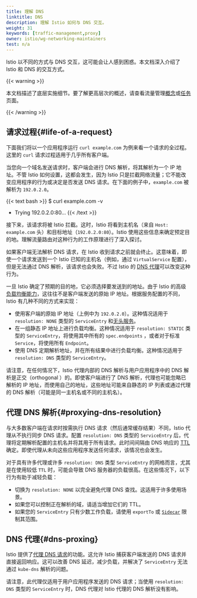```yaml
---
title: 理解 DNS
linktitle: DNS
description: 理解 Istio 如何与 DNS 交互。
weight: 31
keywords: [traffic-management,proxy]
owner: istio/wg-networking-maintainers
test: n/a
---
```


Istio 以不同的方式与 DNS 交互，这可能会让人感到困惑。本文档深入介绍了 Istio 和 DNS 的交互方式。

{{< warning >}}

本文档描述了底层实施细节。要了解更高层次的概述，请查看流量管理[概念](/zh/docs/concepts/traffic-management/)或[任务](/zh/docs/tasks/traffic-management/)页面。

{{< /warning >}}

## 请求过程{#life-of-a-request}

下面我们将以一个应用程序运行 `curl example.com` 为例来看一个请求的全过程。这里的 `curl` 请求过程适用于几乎所有客户端。

当您向一个域名发送请求时，客户端会进行 DNS 解析，将其解析为一个 IP 地址。不管 Istio 如何设置，这都会发生，因为 Istio 只是拦截网络流量；它不能改变应用程序的行为或决定是否发送 DNS 请求。在下面的例子中，`example.com` 被解析为 `192.0.2.0`。

{{< text bash >}}
$ curl example.com -v
*   Trying 192.0.2.0:80...
{{< /text >}}

接下来，该请求将被 Istio 拦截。这时，Istio 将看到主机名（来自 `Host: example.com` 头）和目标地址（`192.0.2.0:80`）。Istio 使用这些信息来确定预定目的地。理解流量路由对这种行为的工作原理进行了深入探讨。

如果客户端无法解析 DNS 请求，在 Istio 收到请求之前就会终止。这意味着，即使一个请求发送到一个 Istio 已知的主机名（例如，通过 `VirtualService` 配置），但是无法通过 DNS 解析，该请求也会失败。不过 Istio 的 [DNS 代理](#dns-proxing)可以改变这种行为。

一旦 Istio 确定了预期的目的地，它必须选择要发送到的地址。由于 Istio 的高级[负载均衡能力](/zh/docs/concepts/traffic-management/#load-balancing-options)，这往往不是客户端发送的原始 IP 地址。根据服务配置的不同，Istio 有几种不同的方式来实现：

* 使用客户端的原始 IP 地址（上例中为 `192.0.2.0`）。这种情况适用于 `resolution: NONE` 类型的 `ServiceEntry`  和[无头服务](https://kubernetes.io/zh-cn/docs/concepts/services-networking/service/#headless-services)。
* 在一组静态 IP 地址上进行负载均衡。这种情况适用于 `resolution: STATIC` 类型的 `ServiceEntry`，将使用其中所有的 `spec.endpoints` ，或者对于标准 `Service`，将使用所有 `Endpoint`。
* 使用 DNS 定期解析地址，并在所有结果中进行负载均衡。这种情况适用于 `resolution: DNS` 类型的 `ServiceEntry`。

请注意，在任何情况下，Istio 代理内部的 DNS 解析与用户应用程序中的 DNS 解析是正交（orthogonal ）的。即使客户端进行了 DNS 解析，代理也可能忽略已解析的 IP 地址，而使用自己的地址，这些地址可能来自静态的 IP 列表或通过代理的 DNS 解析（可能是同一主机名或不同的主机名）。

## 代理 DNS 解析{#proxying-dns-resolution}

与大多数客户端在请求时按需执行 DNS 请求（然后通常缓存结果）不同，Istio 代理从不执行同步 DNS 请求。配置 `resolution: DNS` 类型的 `ServiceEntry` 后，代理将定期解析配置的主机名并将其用于所有请求。此时间间隔由 DNS 响应的 [TTL](https://en.wikipedia.org/wiki/Time_to_live#DNS_records) 确定。即使代理从未向这些应用程序发送任何请求，该情况也会发生。

对于具有许多代理或许多 `resolution: DNS` 类型 `ServiceEntry` 的网格而言，尤其是在使用较低 `TTL` 时，可能会导致 DNS 服务器的负载很高。在这些情况下，以下行为有助于减轻负载：

* 切换为 `resolution: NONE` 以完全避免代理 DNS 查找。这适用于许多使用场景。
* 如果您可以控制正在解析的域，请适当增加它们的 TTL。
* 如果您的 `ServiceEntry` 只有少数工作负载，请使用 `exportTo` 或 [`Sidecar`](/zh/docs/reference/config/networking/sidecar/) 限制其范围。

## DNS 代理{#dns-proxing}

Istio 提供了[代理 DNS 请求](/zh/docs/ops/configuration/traffic-management/dns-proxy/)的功能。这允许 Istio 捕获客户端发送的 DNS 请求并直接返回响应。这可以改善 DNS 延迟，减少负载，并解决了 `ServiceEntry` 无法通过 `kube-dns` 解析的问题。

请注意，此代理仅适用于用户应用程序发送的 DNS 请求；当使用 `resolution: DNS` 类型的 `ServiceEntry` 时，DNS 代理对 Istio 代理的 DNS 解析没有影响。
